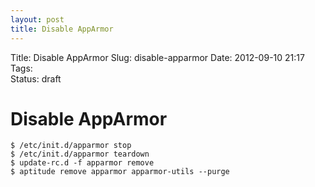 ```yaml
---
layout: post
title: Disable AppArmor
---
```


Title:     Disable AppArmor
Slug:      disable-apparmor
Date:      2012-09-10 21:17
Tags:    
Status:    draft


# Disable AppArmor

    $ /etc/init.d/apparmor stop
    $ /etc/init.d/apparmor teardown
    $ update-rc.d -f apparmor remove
    $ aptitude remove apparmor apparmor-utils --purge
